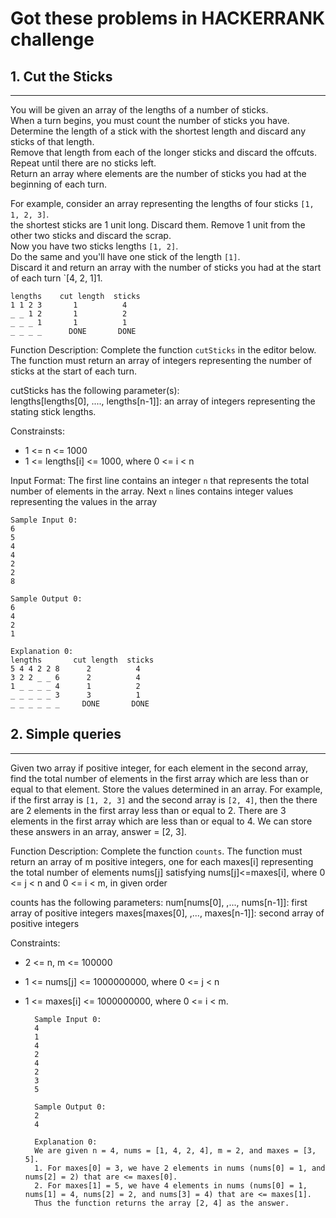 # Got these problems in HACKERRANK challenge


## 1. Cut the Sticks
-----
You will be given an array of the lengths of a number of sticks.  
When a turn begins, you must count the number of sticks you have.  
Determine the length of a stick with the shortest length and discard any sticks of that length.  
Remove that length from each of the longer sticks and discard the offcuts.  
Repeat until there are no sticks left.   
Return an array where elements are the number of sticks you had at the beginning of each turn.   

For example, consider an array representing the lengths of four sticks `[1, 1, 2, 3]`.  
the shortest sticks are 1 unit long.
Discard them. Remove 1 unit from the other two sticks and discard the scrap.  
Now you have two sticks lengths `[1, 2]`.  
Do the same and you'll have one stick of the length `[1]`.   
Discard it and return an array with the number of sticks you had at the start of each turn `[4, 2, 1]1.

	lengths    cut length  sticks
	1 1 2 3       1          4
	_ _ 1 2       1          2
	_ _ _ 1       1          1
	_ _ _ _      DONE       DONE


Function Description:
Complete the function `cutSticks` in the editor below.  
The function must return an array of integers representing the number of sticks at the start of each turn.

cutSticks has the following parameter(s):   
   lengths[lengths[0], ...., lengths[n-1]]: an array of integers representing the stating stick lengths.
   
Constrainsts:  
 - 1 <= n <= 1000 
 - 1 <= lengths[i] <= 1000, where 0 <= i < n

Input Format:
The first line contains an integer `n` that represents the total number of elements in the array.
Next `n` lines contains integer values representing the values in the array


	Sample Input 0:
	6
	5
	4
	4
	2
	2
	8
	
	Sample Output 0:
	6
	4
	2
	1
	
	Explanation 0:
	lengths       cut length  sticks
	5 4 4 2 2 8      2          4
	3 2 2 _ _ 6      2          4
	1 _ _ _ _ 4      1          2
	_ _ _ _ _ 3      3          1
	_ _ _ _ _ _     DONE       DONE
		
## 2. Simple queries
-----

Given two array if positive integer, for each element in the second array, find the total number of elements in the first array which are less than or equal to that element.
Store the values determined in an array.
For example, if the first array is `[1, 2, 3]` and the second array is `[2, 4]`, then the there are 2 elements in the first array less than or equal to 2.
There are 3 elements in the first array which are less than or equal to 4.
We can store these answers in an array, answer = [2, 3].

Function Description:
Complete the function `counts`. 
The function must return an array of m positive integers, one for each maxes[i] representing the total number of elements nums[j] satisfying nums[j]<=maxes[i], where 0 <= j < n and 0 <= i < m, in given order

counts has the following parameters:
num[nums[0], ,..., nums[n-1]]: first array of positive integers
maxes[maxes[0], ,..., maxes[n-1]]: second array of positive integers


Constraints:  
- 2 <= n, m <= 100000
- 1 <= nums[j] <= 1000000000, where 0 <= j < n
- 1 <= maxes[i] <= 1000000000, where 0 <= i < m.

		Sample Input 0:
		4
		1
		4
		2
		4
		2
		3
		5
		
		Sample Output 0:
		2
		4
		
		Explanation 0:
		We are given n = 4, nums = [1, 4, 2, 4], m = 2, and maxes = [3, 5].
		1. For maxes[0] = 3, we have 2 elements in nums (nums[0] = 1, and nums[2] = 2) that are <= maxes[0].
		2. For maxes[1] = 5, we have 4 elements in nums (nums[0] = 1, nums[1] = 4, nums[2] = 2, and nums[3] = 4) that are <= maxes[1].
		Thus the function returns the array [2, 4] as the answer.